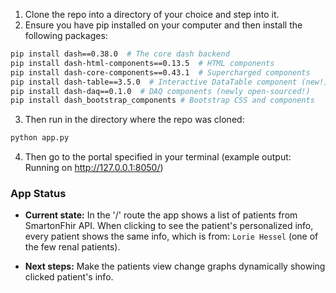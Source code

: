 1. Clone the repo into a directory of your choice and step into it.
2. Ensure you have pip installed on your computer and then install the following packages:

```bash
pip install dash==0.38.0  # The core dash backend
pip install dash-html-components==0.13.5  # HTML components
pip install dash-core-components==0.43.1  # Supercharged components
pip install dash-table==3.5.0  # Interactive DataTable component (new!)
pip install dash-daq==0.1.0  # DAQ components (newly open-sourced!)
pip install dash_bootstrap_components # Bootstrap CSS and components
```


3. Then run in the directory where the repo was cloned: 

```bash
python app.py
```

4. Then go to the portal specified in your terminal (example output: Running on http://127.0.0.1:8050/)

### App Status

- **Current state:** In the '/' route the app shows a list of patients from
  SmartonFhir API. When clicking to see the patient's personalized info, every
  patient shows the same info, which is from: `Lorie Hessel` (one of the few
  renal patients).

- **Next steps:** Make the patients view change graphs dynamically showing
  clicked patient's info. 